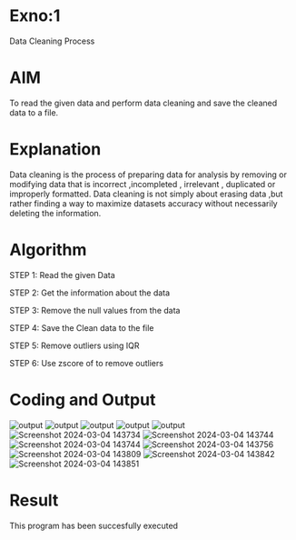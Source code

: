 # Exno:1
Data Cleaning Process

# AIM
To read the given data and perform data cleaning and save the cleaned data to a file.

# Explanation
Data cleaning is the process of preparing data for analysis by removing or modifying data that is incorrect ,incompleted , irrelevant , duplicated or improperly formatted. Data cleaning is not simply about erasing data ,but rather finding a way to maximize datasets accuracy without necessarily deleting the information.

# Algorithm
STEP 1: Read the given Data

STEP 2: Get the information about the data

STEP 3: Remove the null values from the data

STEP 4: Save the Clean data to the file

STEP 5: Remove outliers using IQR

STEP 6: Use zscore of to remove outliers

# Coding and Output
![output](https://github.com/Rsriram13/exno1/assets/145742823/f3300d6b-a60a-46a0-9f7d-f8c02e6348f0)
![output](https://github.com/Rsriram13/exno1/assets/145742823/74bd1cfb-445e-451a-8850-8eb4b4b3bb29)
![output](https://github.com/Rsriram13/exno1/assets/145742823/23a66b8a-9386-4e30-b5d7-af0c3463ec34)
![output](https://github.com/Rsriram13/exno1/assets/145742823/dfe75a98-245c-4e4e-ba5a-cee5755c7138)
![output](https://github.com/Rsriram13/exno1/assets/145742823/1a386b1f-ad47-4a9b-92f4-bda4fe98c974)
![Screenshot 2024-03-04 143734](https://github.com/Rsriram13/exno1/assets/145742823/2ce52ff8-d117-49d6-92a5-2e08168a9560)
![Screenshot 2024-03-04 143744](https://github.com/Rsriram13/exno1/assets/145742823/bacd12f4-9503-40a4-9609-24427ffb4a2c)
![Screenshot 2024-03-04 143744](https://github.com/Rsriram13/exno1/assets/145742823/477e7b35-b492-4d5b-8c17-47c18c143bc7)
![Screenshot 2024-03-04 143756](https://github.com/Rsriram13/exno1/assets/145742823/20a71d65-f138-4c34-9a1d-31c34d081373)
![Screenshot 2024-03-04 143809](https://github.com/Rsriram13/exno1/assets/145742823/208f3426-3aaa-4544-a01b-886b18df7e28)
![Screenshot 2024-03-04 143842](https://github.com/Rsriram13/exno1/assets/145742823/acfcf34b-7b08-48a3-aa78-36d48ee92927)
![Screenshot 2024-03-04 143851](https://github.com/Rsriram13/exno1/assets/145742823/38bcbb67-8229-49df-850b-b3b1d5ffabf6)

# Result
This program has been succesfully executed
